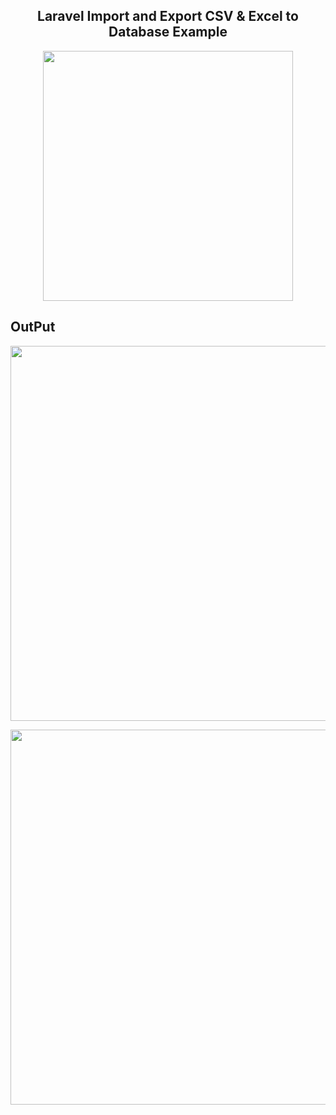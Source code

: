 <h2 align="center"> Laravel  Import and Export CSV & Excel to Database Example </h2>

<p align="center"><a href="https://laravel.com" target="_blank"><img src="https://raw.githubusercontent.com/laravel/art/master/logo-lockup/5%20SVG/2%20CMYK/1%20Full%20Color/laravel-logolockup-cmyk-red.svg" width="400"></a></p>

## OutPut


<p align="center">

<img width="600px" src="https://user-images.githubusercontent.com/80118217/196333439-02da84c9-377c-48ae-86f3-f8058e2aeea0.JPG">

</p>

<p align="center">

<img width="600px" src="https://user-images.githubusercontent.com/80118217/196333661-32bba0b6-a49a-4816-b2e3-c7ed70a82bdc.JPG">

</p>
